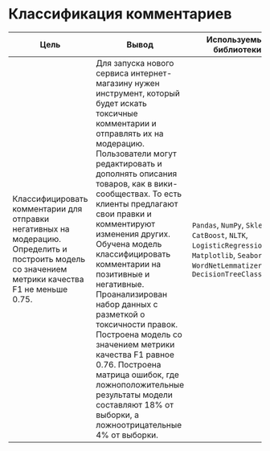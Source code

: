 # Классификация комментариев

 Цель | Вывод | Используемые библиотеки
---------------- | ---------------- | -----------------------
Классифицировать комментарии для отправки негативных на модерацию. Определить и построить модель со значением метрики качества F1 не меньше 0.75. | Для запуска нового сервиса интернет-магазину нужен инструмент, который будет искать токсичные комментарии и отправлять их на модерацию. Пользователи могут редактировать и дополнять описания товаров, как в вики-сообществах. То есть клиенты предлагают свои правки и комментируют изменения других. Обучена модель классифицировать комментарии на позитивные и негативные. Проанализирован набор данных с разметкой о токсичности правок. Построена модель со значением метрики качества F1 равное 0.76. Построена матрица ошибок, где ложноположительные результаты модели составляют 18% от выборки, а ложноотрицательные 4% от выборки.  | `Pandas`, `NumPy`, `Sklearn`, `CatBoost`, `NLTK`, `LogisticRegression`, `Matplotlib`, `Seaborn`, `WordNetLemmatizer`, `DecisionTreeClassifier`
  

